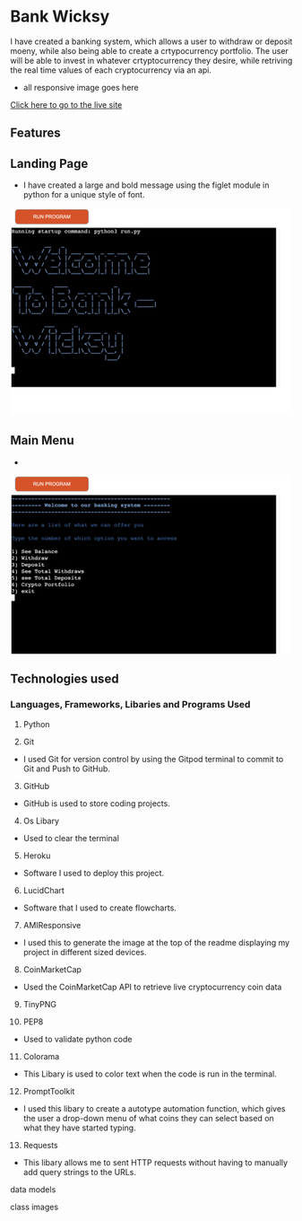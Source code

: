 # Bank Wicksy

I have created a banking system, which allows a user to withdraw or deposit moeny, while also being able to create a crtypocurrency portfolio. The user will be able to invest in whatever crtyptocurrency they desire, while retriving the real time values of each cryptocurrency via an api.




- all responsive image goes here


[Click here to go to the live site](https://advanced-banking-system.herokuapp.com/)

## Features

## Landing Page

- I have created a large and bold message using the figlet module in python for a unique style of font. 

![Landing Page](documentation/images/landing-page.png)

## Main Menu

- 

![main menu](documentation/images/main-menu.png)


## Technologies used

### Languages, Frameworks, Libaries and Programs Used

1. Python 

2. Git
- I used Git for version control by using the Gitpod terminal to commit to Git and Push to GitHub.

3. GitHub
- GitHub is used to store coding projects.

4. Os Libary
- Used to clear the terminal

5. Heroku
- Software I used to deploy this project. 

6. LucidChart
- Software that I used to create flowcharts.

7. AMIResponsive
- I used this to generate the image at the top of the readme displaying my project in different sized devices.

8. CoinMarketCap
- Used the CoinMarketCap API to retrieve live cryptocurrency coin data

9. TinyPNG

10. PEP8
- Used to validate python code

11. Colorama
- This Libary is used to color text when the code is run in the terminal.

12. PromptToolkit
- I used this libary to create a autotype automation function, which gives the user a drop-down menu of what coins they can select based on what they have started typing. 

13. Requests
- This libary allows me to sent HTTP requests without having to manually add query strings to the URLs.



data models

class images